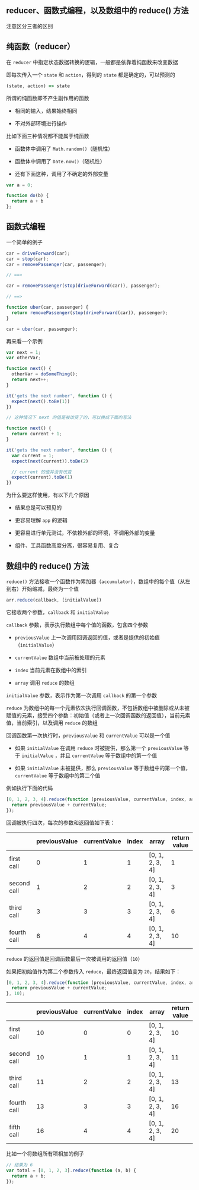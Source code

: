 








## reducer、函数式编程，以及数组中的 reduce() 方法

注意区分三者的区别

<!--more-->

## 纯函数（reducer）

在 `reducer` 中指定状态数据转换的逻辑，一般都是依靠着纯函数来改变数据

即每次传入一个 `state` 和 `action`，得到的 `state` 都是确定的，可以预测的


```js
(state, action) => state
```

所谓的纯函数即不产生副作用的函数

* 相同的输入，结果始终相同

* 不对外部环境进行操作


比如下面三种情况都不能属于纯函数

* 函数体中调用了 `Math.random()`（随机性）

* 函数体中调用了 `Date.now()`（随机性）

* 还有下面这种，调用了不确定的外部变量

```js
var a = 0;

function do(b) {
  return a + b
};
```




## 函数式编程

一个简单的例子

```js
car = driveForward(car);
car = stop(car);
car = removePassenger(car, passenger);

// ==>

car = removePassenger(stop(driveForward(car)), passenger);

// ==>

function uber(car, passenger) {
  return removePassenger(stop(driveForward(car)), passenger);
}

car = uber(car, passenger);
```

再来看一个示例

```js
var next = 1;
var otherVar;

function next() {
  otherVar = doSomeThing();
  return next++;
}

it('gets the next number', function () {
  expect(next().toBe(1))
})

// 这种情况下 next 的值是被改变了的，可以换成下面的写法

function next() {
  return current + 1;
}

it('gets the next number', function () {
  var current = 1;
  expect(next(current)).toBe(2)

  // current 的值并没有改变
  expect(current).toBe(1)
})
```

为什么要这样使用，有以下几个原因

* 结果总是可以预见的

* 更容易理解 `app` 的逻辑

* 更容易进行单元测试，不依赖外部的环境，不调用外部的变量

* 组件、工具函数高度分离，很容易复用、复合











## 数组中的 reduce() 方法

`reduce()` 方法接收一个函数作为累加器（`accumulator`），数组中的每个值（从左到右）开始缩减，最终为一个值

```js
arr.reduce(callback, [initialValue])
```

它接收两个参数，`callback` 和 `initialValue`

`callback` 参数，表示执行数组中每个值的函数，包含四个参数

* `previousValue`  上一次调用回调返回的值，或者是提供的初始值（`initialValue`）

* `currentValue`  数组中当前被处理的元素

* `index`  当前元素在数组中的索引

* `array`  调用 `reduce` 的数组

`initialValue` 参数，表示作为第一次调用 `callback` 的第一个参数

`reduce` 为数组中的每一个元素依次执行回调函数，不包括数组中被删除或从未被赋值的元素，接受四个参数：初始值（或者上一次回调函数的返回值），当前元素值，当前索引，以及调用 `reduce` 的数组

回调函数第一次执行时，`previousValue` 和 `currentValue` 可以是一个值

* 如果 `initialValue` 在调用 `reduce` 时被提供，那么第一个 `previousValue` 等于 `initialValue` ，并且 `currentValue` 等于数组中的第一个值

* 如果 `initialValue` 未被提供，那么 `previousValue` 等于数组中的第一个值，`currentValue` 等于数组中的第二个值

例如执行下面的代码

```js
[0, 1, 2, 3, 4].reduce(function (previousValue, currentValue, index, array) {
  return previousValue + currentValue;
});
```

回调被执行四次，每次的参数和返回值如下表：

||previousValue|currentValue|index|array|return value|
|-|-|-|-|-|-|
|first call|0|1|1|[0, 1, 2, 3, 4]|1|
|second call|1|2|2|[0, 1, 2, 3, 4]|3|
|third call|3|3|3|[0, 1, 2, 3, 4]|6|
|fourth call|6|4|4|[0, 1, 2, 3, 4]|10|

`reduce` 的返回值是回调函数最后一次被调用的返回值（`10`）

如果把初始值作为第二个参数传入 `reduce`，最终返回值变为 `20`，结果如下：

```js
[0, 1, 2, 3, 4].reduce(function (previousValue, currentValue, index, array) {
  return previousValue + currentValue;
}, 10);
```

||previousValue|currentValue|index|array|return value|
|-|-|-|-|-|-|
|first call|10|0|0|[0, 1, 2, 3, 4]|10|
|second call|10|1|1|[0, 1, 2, 3, 4]|11|
|third call|11|2|2|[0, 1, 2, 3, 4]|13|
|fourth call|13|3|3|[0, 1, 2, 3, 4]|16|
|fifth call|16|4|4|[0, 1, 2, 3, 4]|20|


比如一个将数组所有项相加的例子

```js
// 结果为 6
var total = [0, 1, 2, 3].reduce(function (a, b) {
  return a + b;
});
```
